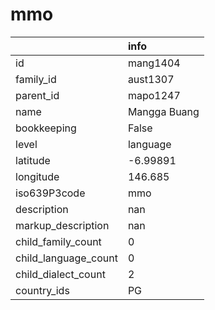 # mmo
|                      | info         |
|:---------------------|:-------------|
| id                   | mang1404     |
| family_id            | aust1307     |
| parent_id            | mapo1247     |
| name                 | Mangga Buang |
| bookkeeping          | False        |
| level                | language     |
| latitude             | -6.99891     |
| longitude            | 146.685      |
| iso639P3code         | mmo          |
| description          | nan          |
| markup_description   | nan          |
| child_family_count   | 0            |
| child_language_count | 0            |
| child_dialect_count  | 2            |
| country_ids          | PG           |